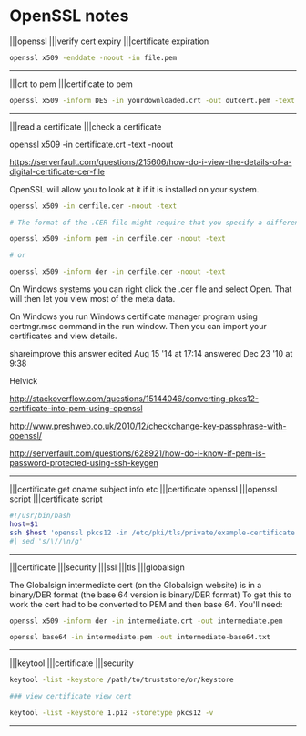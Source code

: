 # OpenSSL notes

|||openssl
|||verify cert expiry 
|||certificate expiration

```bash
openssl x509 -enddate -noout -in file.pem
```

---

|||crt to pem
|||certificate to pem

```bash
openssl x509 -inform DES -in yourdownloaded.crt -out outcert.pem -text
```

---

|||read a certificate
|||check a certificate

openssl x509 -in certificate.crt -text -noout

<https://serverfault.com/questions/215606/how-do-i-view-the-details-of-a-digital-certificate-cer-file>

OpenSSL will allow you to look at it if it is installed on your system.

```bash
openssl x509 -in cerfile.cer -noout -text

# The format of the .CER file might require that you specify a different encoding format to be explicitly called out.

openssl x509 -inform pem -in cerfile.cer -noout -text

# or

openssl x509 -inform der -in cerfile.cer -noout -text
```

On Windows systems you can right click the .cer file and select Open. That will then let you view most of the meta data.

On Windows you run Windows certificate manager program using certmgr.msc command in the run window. Then you can import your certificates and view details.

shareimprove this answer
edited Aug 15 '14 at 17:14
answered Dec 23 '10 at 9:38

Helvick


<http://stackoverflow.com/questions/15144046/converting-pkcs12-certificate-into-pem-using-openssl>

<http://www.preshweb.co.uk/2010/12/checkchange-key-passphrase-with-openssl/>

<http://serverfault.com/questions/628921/how-do-i-know-if-pem-is-password-protected-using-ssh-keygen>

---

|||certificate get cname subject info etc
|||certificate openssl
|||openssl script
|||certificate script

```bash
#!/usr/bin/bash
host=$1
ssh $host 'openssl pkcs12 -in /etc/pki/tls/private/example-certificate.p12 -nodes -nokeys -password pass:example-password | openssl x509 -subject -noout -startdate -enddate'
#| sed 's/\//\n/g'
```

---

|||certificate
|||security
|||ssl
|||tls
|||globalsign

The Globalsign intermediate cert (on the Globalsign website) is in a binary/DER format (the base 64 version is binary/DER format)
To get this to work the cert had to be converted to PEM and then base 64. You'll need:

```bash
openssl x509 -inform der -in intermediate.crt -out intermediate.pem

openssl base64 -in intermediate.pem -out intermediate-base64.txt
```

---

|||keytool
|||certificate
|||security

```bash
keytool -list -keystore /path/to/truststore/or/keystore

### view certificate view cert

keytool -list -keystore 1.p12 -storetype pkcs12 -v
```

---
